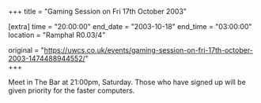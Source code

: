+++
title = "Gaming Session on Fri 17th October 2003"

[extra]
time = "20:00:00"
end_date = "2003-10-18"
end_time = "03:00:00"
location = "Ramphal R0.03/4"

original = "https://uwcs.co.uk/events/gaming-session-on-fri-17th-october-2003-1474488944552/"    
+++

Meet in The Bar at 21:00pm, Saturday. Those who have signed up will be given priority for the faster computers.

